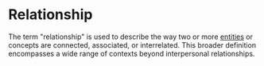 # Relationship

The term "relationship" is used to describe the way two or more [entities](/docs/glossary/entity) or concepts are connected, associated, or interrelated. This broader definition encompasses a wide range of contexts beyond interpersonal relationships.